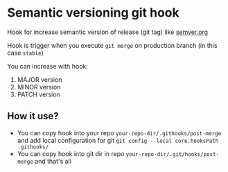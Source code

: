 # Semantic versioning git hook

Hook for increase semantic version of release (git tag) like [semver.org](https://semver.org/)

Hook is trigger when you execute ``git merge`` on production branch (in this case ``stable``)

You can increase with hook:

1) MAJOR version
1) MINOR version
1) PATCH version

## How it use?

* You can copy hook into your repo ``your-repo-dir/.githooks/post-merge`` and add local configuration for git ``git config --local core.hooksPath .githooks/``
* You can copy hook into git dir in repo ``your-repo-dir/.git/hooks/post-merge`` and that's all
